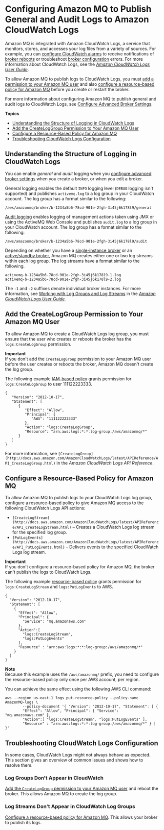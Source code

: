 # Configuring Amazon MQ to Publish General and Audit Logs to Amazon CloudWatch Logs<a name="amazon-mq-configuring-cloudwatch-logs"></a>

Amazon MQ is integrated with Amazon CloudWatch Logs, a service that monitors, stores, and accesses your log files from a variety of sources\. For example, you can [configure CloudWatch alarms](http://docs.aws.amazon.com/AmazonCloudWatch/latest/DeveloperGuide/AlarmThatSendsEmail.html) to receive notifications of [broker reboots](http://docs.aws.amazon.com/amazon-mq/latest/api-reference/rest-api-broker-reboot.html) or troubleshoot [broker configuration](amazon-mq-broker-configuration-parameters.md) errors\. For more information about CloudWatch Logs, see the *[Amazon CloudWatch Logs User Guide](http://docs.aws.amazon.com/AmazonCloudWatch/latest/logs/)*\.

To allow Amazon MQ to publish logs to CloudWatch Logs, you must [add a permission to your Amazon MQ user](#add-createloggroup-permission-to-user) and also [configure a resource\-based policy for Amazon MQ](#configure-resource-based-policy) before you create or restart the broker\.

For more information about configuring Amazon MQ to publish general and audit logs to CloudWatch Logs, see [Configure Advanced Broker Settings](amazon-mq-creating-configuring-broker.md#configure-advanced-broker-settings-console)\.

**Topics**
+ [Understanding the Structure of Logging in CloudWatch Logs](#structure-of-logging-cloudwatch-logs)
+ [Add the CreateLogGroup Permission to Your Amazon MQ User](#add-createloggroup-permission-to-user)
+ [Configure a Resource\-Based Policy for Amazon MQ](#configure-resource-based-policy)
+ [Troubleshooting CloudWatch Logs Configuration](#troubleshooting-cloudwatch-logs-configuration)

## Understanding the Structure of Logging in CloudWatch Logs<a name="structure-of-logging-cloudwatch-logs"></a>

You can enable *general* and *audit* logging when you [configure advanced broker settings](amazon-mq-creating-configuring-broker.md#configure-advanced-broker-settings-console) when you create a broker, or when you edit a broker\.

General logging enables the default `INFO` logging level \(`DEBUG` logging isn't supported\) and publishes `activemq.log` to a log group in your CloudWatch account\. The log group has a format similar to the following:

```
/aws/amazonmq/broker/b-1234a5b6-78cd-901e-2fgh-3i45j6k178l9/general
```

[Audit logging](http://activemq.apache.org/audit-logging.html) enables logging of management actions taken using JMX or using the ActiveMQ Web Console and publishes `audit.log` to a log group in your CloudWatch account\. The log group has a format similar to the following:

```
/aws/amazonmq/broker/b-1234a5b6-78cd-901e-2fgh-3i45j6k178l9/audit
```

Depending on whether you have a [single\-instance broker](single-broker-deployment.md) or an [active/standby broker](active-standby-broker-deployment.md), Amazon MQ creates either one or two log streams within each log group\. The log streams have a format similar to the following\.

```
activemq-b-1234a5b6-78cd-901e-2fgh-3i45j6k178l9-1.log
activemq-b-1234a5b6-78cd-901e-2fgh-3i45j6k178l9-2.log
```

The `-1` and `-2` suffixes denote individual broker instances\. For more information, see [Working with Log Groups and Log Streams]() in the *[Amazon CloudWatch Logs User Guide](http://docs.aws.amazon.com/AmazonCloudWatch/latest/logs/)*\. 

## Add the CreateLogGroup Permission to Your Amazon MQ User<a name="add-createloggroup-permission-to-user"></a>

To allow Amazon MQ to create a CloudWatch Logs log group, you must ensure that the user who creates or reboots the broker has the `logs:CreateLogGroup` permission\.

**Important**  
If you don't add the `CreateLogGroup` permission to your Amazon MQ user before the user creates or reboots the broker, Amazon MQ doesn't create the log group\.

The following example [IAM\-based policy](http://docs.aws.amazon.com/AmazonCloudWatch/latest/logs/iam-access-control-overview-cwl.html#identity-based-policies-cwl) grants permission for `logs:CreateLogGroup` to user 111122223333\.

```
{
   "Version": "2012-10-17",
   "Statement": [
      {
         "Effect": "Allow",
         "Principal": {
            "AWS": "111122223333"
         },
         "Action": "logs:CreateLogGroup",
         "Resource": "arn:aws:logs:*:*:log-group:/aws/amazonmq/*"
      }
   ]
}
```

For more information, see `[CreateLogGroup](http://docs.aws.amazon.com/AmazonCloudWatchLogs/latest/APIReference/API_CreateLogGroup.html)` in the *Amazon CloudWatch Logs API Reference*\.

## Configure a Resource\-Based Policy for Amazon MQ<a name="configure-resource-based-policy"></a>

To allow Amazon MQ to publish logs to your CloudWatch Logs log group, configure a resource\-based policy to give Amazon MQ access to the following CloudWatch Logs API actions:
+ `[CreateLogStream](http://docs.aws.amazon.com/AmazonCloudWatchLogs/latest/APIReference/API_CreateLogStream.html)` – Creates a CloudWatch Logs log stream for the specified log group\.
+ `[PutLogEvents](http://docs.aws.amazon.com/AmazonCloudWatchLogs/latest/APIReference/API_PutLogEvents.html)` – Delivers events to the specified CloudWatch Logs log stream\.

**Important**  
If you don't configure a resource\-based policy for Amazon MQ, the broker can't publish the logs to CloudWatch Logs\.

The following example [resource\-based policy](http://docs.aws.amazon.com/AmazonCloudWatch/latest/logs/iam-access-control-overview-cwl.html#resource-based-policies-cwl) grants permission for `logs:CreateLogStream` and `logs:PutLogEvents` to AWS\.

```
{
  "Version": "2012-10-17",
  "Statement": [
    {
      "Effect": "Allow",
      "Principal": {
        "Service": "mq.amazonaws.com"
      },
      "Action":[
        "logs:CreateLogStream",
        "logs:PutLogEvents"
      ],
      "Resource" : "arn:aws:logs:*:*:log-group:/aws/amazonmq/*"
    }
  ]
}
```

**Note**  
Because this example uses the `/aws/amazonmq/` prefix, you need to configure the resource\-based policy only once per AWS account, per region\.

You can achieve the same effect using the following AWS CLI command:

```
aws --region us-east-1 logs put-resource-policy --policy-name AmazonMQ-logs \
		--policy-document '{ "Version": "2012-10-17", "Statement": [ { 
		"Effect": "Allow", "Principal": { "Service": "mq.amazonaws.com" }, 
		"Action":[ "logs:CreateLogStream", "logs:PutLogEvents" ],
		"Resource" : "arn:aws:logs:*:*:log-group:/aws/amazonmq/*" } ] }'
```

## Troubleshooting CloudWatch Logs Configuration<a name="troubleshooting-cloudwatch-logs-configuration"></a>

In some cases, CloudWatch Logs might not always behave as expected\. This section gives an overview of common issues and shows how to resolve them\.

### Log Groups Don't Appear in CloudWatch<a name="log-groups-do-not-appear-in-cloudwatch"></a>

[Add the `CreateLogGroup` permission to your Amazon MQ user](#add-createloggroup-permission-to-user) and reboot the broker\. This allows Amazon MQ to create the log group\.

### Log Streams Don't Appear in CloudWatch Log Groups<a name="log-streams-do-not-appear-in-cloudwatch-log-groups"></a>

[Configure a resource\-based policy for Amazon MQ](#configure-resource-based-policy)\. This allows your broker to publish its logs\.